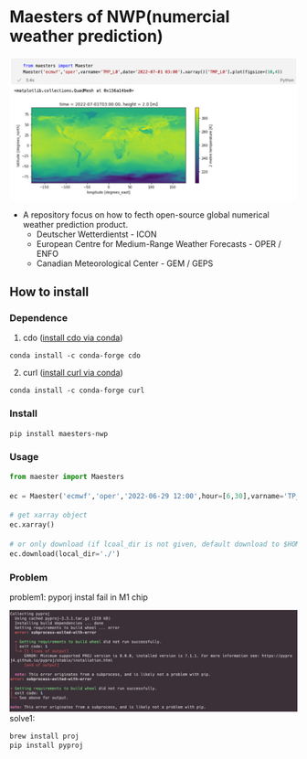 # Maesters of NWP(numercial weather prediction)

![](https://raw.githubusercontent.com/blizhan/Maesters-of-NWP/main/pics/usage.png)

- A repository focus on how to fecth open-source global numerical weather prediction product. 
  - Deutscher Wetterdientst - ICON
  - European Centre for Medium-Range Weather Forecasts - OPER / ENFO
  - Canadian Meteorological Center - GEM / GEPS


## How to install

### Dependence
1. cdo ([install cdo via conda](https://anaconda.org/conda-forge/cdo))
```shell
conda install -c conda-forge cdo
```
2. curl ([install curl via conda]())
```shell
conda install -c conda-forge curl
```

### Install
```shell
pip install maesters-nwp
```
### Usage
``` python
from maester import Maesters

ec = Maester('ecmwf','oper','2022-06-29 12:00',hour=[6,30],varname='TP_L0')

# get xarray object
ec.xarray()

# or only download (if lcoal_dir is not given, default download to $HOME/data/{source}/{product}/{date:%Y%m%d%H0000}/)
ec.download(local_dir='./') 
```
### Problem
problem1: pyporj instal fail in M1 chip

![](https://raw.githubusercontent.com/blizhan/Maesters-of-NWP/main/pics/p1_desc.png)
solve1: 
```shell
brew install proj
pip install pyproj
```


